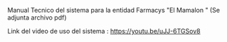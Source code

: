 Manual Tecnico del sistema para la entidad Farmacys "El Mamalon " (Se adjunta archivo pdf)


Link del video de uso del sistema : https://youtu.be/uJJ-6TGSov8
